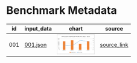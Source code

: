 # Benchmark Metadata

| id  | input_data | chart | source |
|-----|------------|-------|--------|
| 001 | [001.json](001.json) | <img src="001_chart.jpg" width="100"/>| [source_link](https://www.tutorialspoint.com/excel_data_analysis/excel_data_analysis_visualization.htm) |
